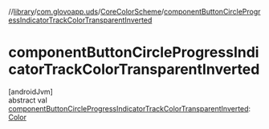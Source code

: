 //[library](../../../index.md)/[com.glovoapp.uds](../index.md)/[CoreColorScheme](index.md)/[componentButtonCircleProgressIndicatorTrackColorTransparentInverted](component-button-circle-progress-indicator-track-color-transparent-inverted.md)

# componentButtonCircleProgressIndicatorTrackColorTransparentInverted

[androidJvm]\
abstract val [componentButtonCircleProgressIndicatorTrackColorTransparentInverted](component-button-circle-progress-indicator-track-color-transparent-inverted.md): [Color](https://developer.android.com/reference/kotlin/androidx/compose/ui/graphics/Color.html)

